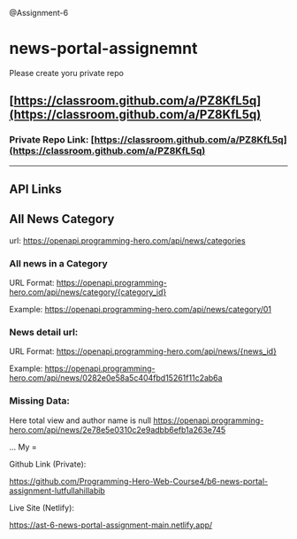 @Assignment-6

# news-portal-assignemnt
Please create yoru private repo 
## [https://classroom.github.com/a/PZ8KfL5q](https://classroom.github.com/a/PZ8KfL5q)

### Private Repo Link: [https://classroom.github.com/a/PZ8KfL5q](https://classroom.github.com/a/PZ8KfL5q)


----------------

## API Links

## All News Category
url: https://openapi.programming-hero.com/api/news/categories

### All news in a Category
URL Format: https://openapi.programming-hero.com/api/news/category/{category_id} 

Example: https://openapi.programming-hero.com/api/news/category/01


### News detail url:
URL Format:  https://openapi.programming-hero.com/api/news/{news_id} 


Example: https://openapi.programming-hero.com/api/news/0282e0e58a5c404fbd15261f11c2ab6a

### Missing Data: 
Here total view and author name is null
https://openapi.programming-hero.com/api/news/2e78e5e0310c2e9adbb6efb1a263e745 

...
My = 

Github Link (Private): 

https://github.com/Programming-Hero-Web-Course4/b6-news-portal-assignment-lutfullahillabib

Live Site (Netlify): 

https://ast-6-news-portal-assignment-main.netlify.app/

